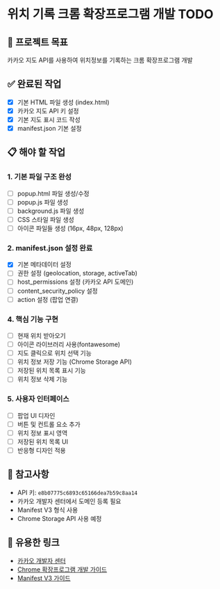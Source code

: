 # 위치 기록 크롬 확장프로그램 개발 TODO

## 🎯 프로젝트 목표

카카오 지도 API를 사용하여 위치정보를 기록하는 크롬 확장프로그램 개발

## ✅ 완료된 작업

- [x] 기본 HTML 파일 생성 (index.html)
- [x] 카카오 지도 API 키 설정
- [x] 기본 지도 표시 코드 작성
- [x] manifest.json 기본 설정

## 📋 해야 할 작업

### 1. 기본 파일 구조 완성

- [ ] popup.html 파일 생성/수정
- [ ] popup.js 파일 생성
- [ ] background.js 파일 생성
- [ ] CSS 스타일 파일 생성
- [ ] 아이콘 파일들 생성 (16px, 48px, 128px)

### 2. manifest.json 설정 완료

- [x] 기본 메타데이터 설정
- [ ] 권한 설정 (geolocation, storage, activeTab)
- [ ] host_permissions 설정 (카카오 API 도메인)
- [ ] content_security_policy 설정
- [ ] action 설정 (팝업 연결)

### 4. 핵심 기능 구현

- [ ] 현재 위치 받아오기
- [ ] 아이콘 라이브러리 사용(fontawesome)
- [ ] 지도 클릭으로 위치 선택 기능
- [ ] 위치 정보 저장 기능 (Chrome Storage API)
- [ ] 저장된 위치 목록 표시 기능
- [ ] 위치 정보 삭제 기능

### 5. 사용자 인터페이스

- [ ] 팝업 UI 디자인
- [ ] 버튼 및 컨트롤 요소 추가
- [ ] 위치 정보 표시 영역
- [ ] 저장된 위치 목록 UI
- [ ] 반응형 디자인 적용

## 📝 참고사항

- API 키: `e8b07775c6893c65166dea7b59c8aa14`
- 카카오 개발자 센터에서 도메인 등록 필요
- Manifest V3 형식 사용
- Chrome Storage API 사용 예정

## 🔗 유용한 링크

- [카카오 개발자 센터](https://developers.kakao.com/)
- [Chrome 확장프로그램 개발 가이드](https://developer.chrome.com/docs/extensions/)
- [Manifest V3 가이드](https://developer.chrome.com/docs/extensions/mv3/)
